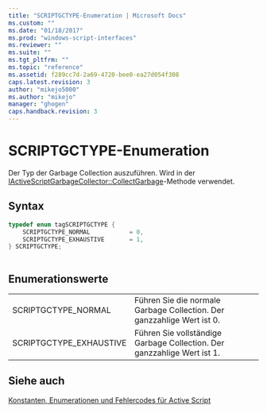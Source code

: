 ```yaml
---
title: "SCRIPTGCTYPE-Enumeration | Microsoft Docs"
ms.custom: ""
ms.date: "01/18/2017"
ms.prod: "windows-script-interfaces"
ms.reviewer: ""
ms.suite: ""
ms.tgt_pltfrm: ""
ms.topic: "reference"
ms.assetid: f289cc7d-2a69-4720-bee0-ea27d054f308
caps.latest.revision: 3
author: "mikejo5000"
ms.author: "mikejo"
manager: "ghogen"
caps.handback.revision: 3
---
```

# SCRIPTGCTYPE-Enumeration
Der Typ der Garbage Collection auszuführen.  Wird in der [IActiveScriptGarbageCollector::CollectGarbage](../../winscript/reference/iactivescriptgarbagecollector-collectgarbage.md)\-Methode verwendet.  
  
## Syntax  
  
```cpp  
typedef enum tagSCRIPTGCTYPE {  
    SCRIPTGCTYPE_NORMAL           = 0,  
    SCRIPTGCTYPE_EXHAUSTIVE       = 1,  
} SCRIPTGCTYPE;  
  
```  
  
## Enumerationswerte  
  
|||  
|-|-|  
|SCRIPTGCTYPE\_NORMAL|Führen Sie die normale Garbage Collection.  Der ganzzahlige Wert ist 0.|  
|SCRIPTGCTYPE\_EXHAUSTIVE|Führen Sie vollständige Garbage Collection.  Der ganzzahlige Wert ist 1.|  
  
## Siehe auch  
 [Konstanten, Enumerationen und Fehlercodes für Active Script](../../winscript/reference/active-script-constants-enumerations-and-error-codes.md)